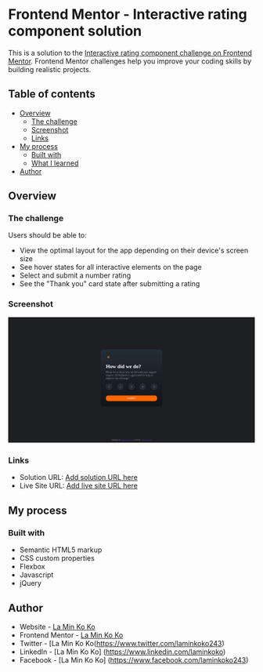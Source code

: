 # Frontend Mentor - Interactive rating component solution

This is a solution to the [Interactive rating component challenge on Frontend Mentor](https://www.frontendmentor.io/challenges/interactive-rating-component-koxpeBUmI). Frontend Mentor challenges help you improve your coding skills by building realistic projects. 

## Table of contents

- [Overview](#overview)
  - [The challenge](#the-challenge)
  - [Screenshot](#screenshot)
  - [Links](#links)
- [My process](#my-process)
  - [Built with](#built-with)
  - [What I learned](#what-i-learned)
- [Author](#author)

## Overview

### The challenge

Users should be able to:

- View the optimal layout for the app depending on their device's screen size
- See hover states for all interactive elements on the page
- Select and submit a number rating
- See the "Thank you" card state after submitting a rating

### Screenshot

![](images/screenshot.png)

### Links

- Solution URL: [Add solution URL here](https://github.com/laminkoko243/interactive-rating-component-frontend-mentor/)
- Live Site URL: [Add live site URL here](https://laminkoko243.github.io/interactive-rating-component-frontend-mentor/)

## My process

### Built with

- Semantic HTML5 markup
- CSS custom properties
- Flexbox
- Javascript
- jQuery




## Author

- Website - [La Min Ko Ko](https://www.laminkoko.com)
- Frontend Mentor - [La Min Ko Ko](https://www.frontendmentor.io/profile/laminkoko243)
- Twitter - [La Min Ko Ko(https://www.twitter.com/laminkoko243)
- LinkedIn - [La Min Ko Ko] (https://www.linkedin.com/laminkoko)
- Facebook - [La Min Ko Ko] (https://www.facebook.com/laminkoko243)




